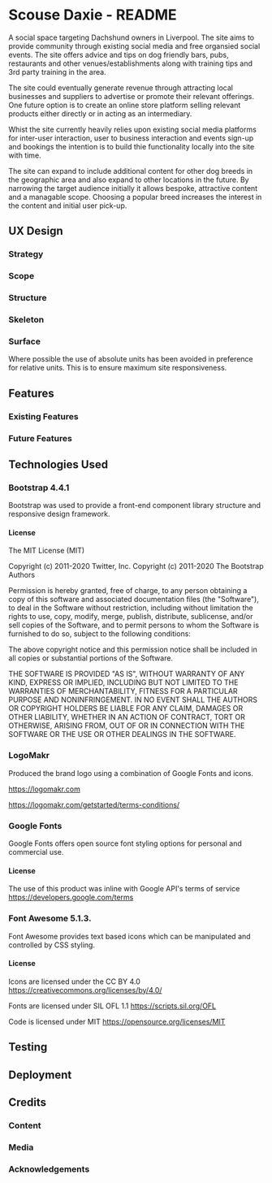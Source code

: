 # Scouse Daxie - README

A social space targeting Dachshund owners in Liverpool. The site aims to provide community through existing social media and free organsied social events. The site offers advice and tips on dog friendly bars, pubs, restaurants and other venues/establishments along with training tips and 3rd party training in the area.

The site could eventually generate revenue through attracting local businesses and suppliers to advertise or promote their relevant offerings. One future option is to create an online store platform selling relevant products either directly or in acting as an intermediary.

Whist the site currently heavily relies upon existing social media platforms for inter-user interaction, user to business interaction and events sign-up and bookings the intention is to build thie functionality locally into the site with time. 

The site can expand to include additional content for other dog breeds in the geographic area and also expand to other locations in the future. By narrowing the target audience initially it allows bespoke, attractive content and a managable scope. Choosing a popular breed increases the interest in the content and initial user pick-up. 

## UX Design

### Strategy

### Scope

### Structure

### Skeleton

### Surface
Where possible the use of absolute units has been avoided in preference for relative units. This is to ensure maximum site responsiveness.

## Features

### Existing Features

### Future Features

## Technologies Used

### Bootstrap 4.4.1
Bootstrap was used to provide a front-end component library structure and responsive design framework.

#### License
The MIT License (MIT)

Copyright (c) 2011-2020 Twitter, Inc.
Copyright (c) 2011-2020 The Bootstrap Authors

Permission is hereby granted, free of charge, to any person obtaining a copy
of this software and associated documentation files (the "Software"), to deal
in the Software without restriction, including without limitation the rights
to use, copy, modify, merge, publish, distribute, sublicense, and/or sell
copies of the Software, and to permit persons to whom the Software is
furnished to do so, subject to the following conditions:

The above copyright notice and this permission notice shall be included in
all copies or substantial portions of the Software.

THE SOFTWARE IS PROVIDED "AS IS", WITHOUT WARRANTY OF ANY KIND, EXPRESS OR
IMPLIED, INCLUDING BUT NOT LIMITED TO THE WARRANTIES OF MERCHANTABILITY,
FITNESS FOR A PARTICULAR PURPOSE AND NONINFRINGEMENT. IN NO EVENT SHALL THE
AUTHORS OR COPYRIGHT HOLDERS BE LIABLE FOR ANY CLAIM, DAMAGES OR OTHER
LIABILITY, WHETHER IN AN ACTION OF CONTRACT, TORT OR OTHERWISE, ARISING FROM,
OUT OF OR IN CONNECTION WITH THE SOFTWARE OR THE USE OR OTHER DEALINGS IN
THE SOFTWARE.

### LogoMakr
Produced the brand logo using a combination of Google Fonts and icons.

https://logomakr.com  

https://logomakr.com/getstarted/terms-conditions/ 

### Google Fonts
Google Fonts offers open source font styling options for personal and commercial use. 

#### License
The use of this product was inline with Google API's terms of service https://developers.google.com/terms 

### Font Awesome 5.1.3.
Font Awesome provides text based icons which can be manipulated and controlled by CSS styling. 

#### License
Icons are licensed under the CC BY 4.0 https://creativecommons.org/licenses/by/4.0/

Fonts are licensed under SIL OFL 1.1 https://scripts.sil.org/OFL 

Code is licensed under MIT https://opensource.org/licenses/MIT 

## Testing

## Deployment

## Credits

### Content

### Media

### Acknowledgements

